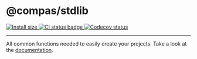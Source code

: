 # @compas/stdlib

<p>
  <a href="https://packagephobia.com/result?p=@compas/stdlib" target="_blank">
    <img src="https://packagephobia.com/badge?p=@compas/stdlib" alt="Install size">
  </a>

  <a href="https://github.com/compasjs/compas/actions/workflows/main-checks.yml" target="_blank">
    <img src="https://github.com/compasjs/compas/actions/workflows/main-checks.yml/badge.svg" alt="CI status badge">
  </a>
  <a href="https://codecov.io/gh/compasjs/compas" target="_blank">
    <img src="https://codecov.io/gh/compasjs/compas/branch/main/graph/badge.svg?token=81D84CV04U" alt="Codecov status">
  </a>
</p>

---

All common functions needed to easily create your projects. Take a look at the
[documentation](https://compasjs.com/getting-started.html).
